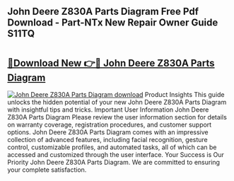 ## John Deere Z830A Parts Diagram Free Pdf Download - Part-NTx New Repair Owner Guide S11TQ

# <h2><a href="http://dfrbdk2.blite.top/?on=John+Deere+Z830A+Parts+Diagram">🔗Download New 👉🔴 John Deere Z830A Parts Diagram</a></h2>

[![John Deere Z830A Parts Diagram download](https://i.imgur.com/lujVjoI.png)](http://dfrbdk2.blite.top/?on=John+Deere+Z830A+Parts+Diagram)
Product Insights This guide unlocks the hidden potential of your new John Deere Z830A Parts Diagram with insightful tips and tricks. Important User Information John Deere Z830A Parts Diagram Please review the user information section for details on warranty coverage, registration procedures, and customer support options. John Deere Z830A Parts Diagram comes with an impressive collection of advanced features, including facial recognition, gesture control, customizable profiles, and automated tasks, all of which can be accessed and customized through the user interface. Your Success is Our Priority John Deere Z830A Parts Diagram. We are committed to ensuring your complete satisfaction.
